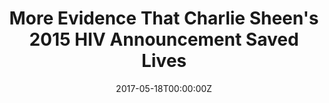 ---
date: '2017-05-18T00:00:00Z'
external_link: https://web.archive.org/web/20210616040528/https://www.thecut.com/2017/05/more-evidence-charlie-sheens-hiv-announcement-saved-lives.html
image:
  focal_point: Smart
original_link: https://www.thecut.com/2017/05/more-evidence-charlie-sheens-hiv-announcement-saved-lives.html
summary: But there are exceptions to that rule, and one of the more interesting classes
  of exceptions occurs when theres a big, high-profile event that focuses a lot of
  media attention on a particular problem. It was one of those media events that focused
  a huge amount of attention on one public figure and one very important public-health
  issue. A few months later, in a JAMA Internal Medicine study that Science of Us
  covered, Ayers and his colleagues found that Sheens announcement appeared to have
  caused a massive uptick in Google searches pertaining to HIV testing and condoms.
  Rather than just examine search-term volume, the researchers looked at sales data
  for OraQuick, which is apparently the only rapid-result HIV testing kit available
  in the United States. And it lends a lot of credence to the idea that some high-profile
  events really can cause massive, albeit probably temporary, changes in behavior
  -- sometimes, as in this case, life-saving ones.
title: More Evidence That Charlie Sheen's 2015 HIV Announcement Saved Lives
---